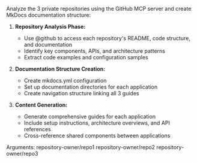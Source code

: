 Analyze the 3 private repositories using the GitHub MCP server and create MkDocs documentation structure:

1. **Repository Analysis Phase:**
   - Use @github to access each repository's README, code structure, and documentation
   - Identify key components, APIs, and architecture patterns
   - Extract code examples and configuration samples

2. **Documentation Structure Creation:**
   - Create mkdocs.yml configuration
   - Set up documentation directories for each application
   - Create navigation structure linking all 3 guides

3. **Content Generation:**
   - Generate comprehensive guides for each application
   - Include setup instructions, architecture overviews, and API references
   - Cross-reference shared components between applications

Arguments: repository-owner/repo1 repository-owner/repo2 repository-owner/repo3

